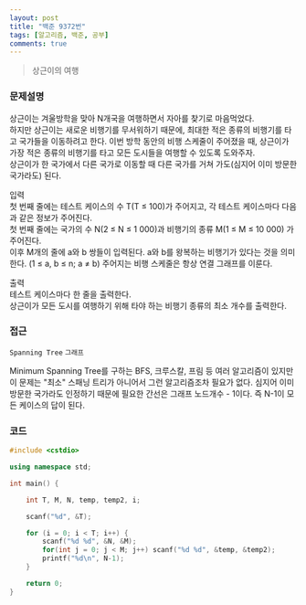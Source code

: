 ```yaml
---
layout: post
title: "백준 9372번"
tags: [알고리즘, 백준, 공부]
comments: true
---
```


> 상근이의 여행  

### 문제설명
상근이는 겨울방학을 맞아 N개국을 여행하면서 자아를 찾기로 마음먹었다.  
하지만 상근이는 새로운 비행기를 무서워하기 때문에, 최대한 적은 종류의 비행기를 타고 국가들을 이동하려고 한다. 이번 방학 동안의 비행 스케줄이 주어졌을 때, 상근이가 가장 적은 종류의 비행기를 타고 모든 도시들을 여행할 수 있도록 도와주자.  
상근이가 한 국가에서 다른 국가로 이동할 때 다른 국가를 거쳐 가도(심지어 이미 방문한 국가라도) 된다.  

입력  
첫 번째 줄에는 테스트 케이스의 수 T(T ≤ 100)가 주어지고, 각 테스트 케이스마다 다음과 같은 정보가 주어진다.  
첫 번째 줄에는 국가의 수 N(2 ≤ N ≤ 1 000)과 비행기의 종류 M(1 ≤ M ≤ 10 000) 가 주어진다.  
이후 M개의 줄에 a와 b 쌍들이 입력된다. a와 b를 왕복하는 비행기가 있다는 것을 의미한다. (1 ≤ a, b ≤ n; a ≠ b)  주어지는 비행 스케줄은 항상 연결 그래프를 이룬다.  

출력  
테스트 케이스마다 한 줄을 출력한다.  
상근이가 모든 도시를 여행하기 위해 타야 하는 비행기 종류의 최소 개수를 출력한다.  

### 접근  
`Spanning Tree` `그래프`  

Minimum Spanning Tree를 구하는 BFS, 크루스칼, 프림 등 여러 알고리즘이 있지만 이 문제는 "최소" 스패닝 트리가 아니어서 그런 알고리즘조차 필요가 없다. 심지어 이미 방문한 국가라도 인정하기 때문에 필요한 간선은 그래프 노드개수 - 1이다. 즉 N-1이 모든 케이스의 답이 된다.  

### 코드  
~~~c++
#include <cstdio>

using namespace std;

int main() {

    int T, M, N, temp, temp2, i;

    scanf("%d", &T);

    for (i = 0; i < T; i++) {
        scanf("%d %d", &N, &M);
        for(int j = 0; j < M; j++) scanf("%d %d", &temp, &temp2);
        printf("%d\n", N-1);
    }

    return 0;
}
~~~